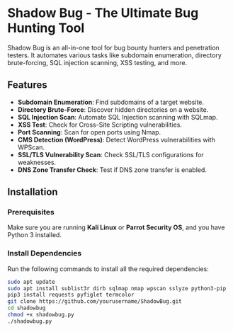 # Shadow Bug - The Ultimate Bug Hunting Tool

Shadow Bug is an all-in-one tool for bug bounty hunters and penetration testers. It automates various tasks like subdomain enumeration, directory brute-forcing, SQL injection scanning, XSS testing, and more.

## Features

- **Subdomain Enumeration**: Find subdomains of a target website.
- **Directory Brute-Force**: Discover hidden directories on a website.
- **SQL Injection Scan**: Automate SQL Injection scanning with SQLmap.
- **XSS Test**: Check for Cross-Site Scripting vulnerabilities.
- **Port Scanning**: Scan for open ports using Nmap.
- **CMS Detection (WordPress)**: Detect WordPress vulnerabilities with WPScan.
- **SSL/TLS Vulnerability Scan**: Check SSL/TLS configurations for weaknesses.
- **DNS Zone Transfer Check**: Test if DNS zone transfer is enabled.

## Installation

### Prerequisites

Make sure you are running **Kali Linux** or **Parrot Security OS**, and you have Python 3 installed.

### Install Dependencies

Run the following commands to install all the required dependencies:

```bash
sudo apt update
sudo apt install sublist3r dirb sqlmap nmap wpscan sslyze python3-pip
pip3 install requests pyfiglet termcolor
git clone https://github.com/yourusername/ShadowBug.git
cd shadowbug
chmod +x shadowbug.py
./shadowbug.py
